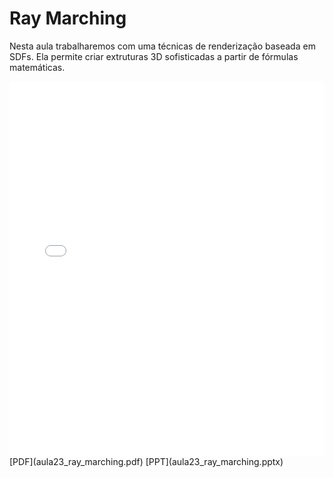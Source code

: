 # Ray Marching

Nesta aula trabalharemos com uma técnicas de renderização baseada em SDFs. Ela permite criar extruturas 3D sofisticadas a partir de fórmulas matemáticas.

<embed height="600" src="aula23_ray_marching.pdf" type="application/pdf" width="100%">
[PDF](aula23_ray_marching.pdf)
[PPT](aula23_ray_marching.pptx)
